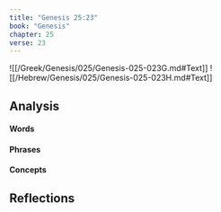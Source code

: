 ```yaml
---
title: "Genesis 25:23"
book: "Genesis"
chapter: 25
verse: 23
---
```

![[/Greek/Genesis/025/Genesis-025-023G.md#Text]]
![[/Hebrew/Genesis/025/Genesis-025-023H.md#Text]]

## Analysis

#### Words

#### Phrases

#### Concepts

## Reflections

